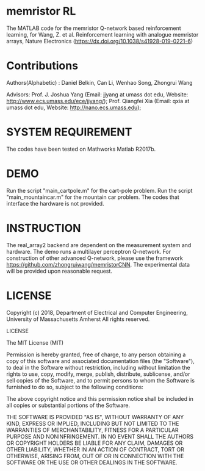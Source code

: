 # memristor RL

The MATLAB code for the memristor Q-network based reinforcement learning, for
Wang, Z. et al. Reinforcement learning with analogue memristor arrays, Nature Electronics (https://dx.doi.org/10.1038/s41928-019-0221-6)

# Contributions

Authors(Alphabetic) : Daniel Belkin, Can Li, Wenhao Song, Zhongrui Wang

Advisors: Prof. J. Joshua Yang (Email: jjyang at umass dot edu, Website: http://www.ecs.umass.edu/ece/jjyang/); Prof. Qiangfei Xia (Email: qxia at umass dot edu, Website: http://nano.ecs.umass.edu); 


# SYSTEM REQUIREMENT

The codes have been tested on Mathworks Matlab R2017b.

# DEMO

Run the script "main_cartpole.m" for the cart-pole problem.
Run the script "main_mountaincar.m" for the mountain car problem.
The codes that interface the hardware is not provided. 

# INSTRUCTION

The real_array2 backend are dependent on the measurement system and hardware. 
The demo runs a multilayer perceptron Q-network. For construction of other advanced Q-network, please use the framework https://github.com/zhongruiwang/memristorCNN.
The experimental data will be provided upon reasonable request.

# LICENSE

Copyright (c) 2018, 
Department of Electrical and Computer Engineering, University of Massachusetts Amherst
All rights reserved.
                      
LICENSE

The MIT License (MIT)

Permission is hereby granted, free of charge, to any person obtaining a copy
of this software and associated documentation files (the "Software"), to deal
in the Software without restriction, including without limitation the rights
to use, copy, modify, merge, publish, distribute, sublicense, and/or sell
copies of the Software, and to permit persons to whom the Software is
furnished to do so, subject to the following conditions:

The above copyright notice and this permission notice shall be included in all
copies or substantial portions of the Software.

THE SOFTWARE IS PROVIDED "AS IS", WITHOUT WARRANTY OF ANY KIND, EXPRESS OR
IMPLIED, INCLUDING BUT NOT LIMITED TO THE WARRANTIES OF MERCHANTABILITY,
FITNESS FOR A PARTICULAR PURPOSE AND NONINFRINGEMENT. IN NO EVENT SHALL THE
AUTHORS OR COPYRIGHT HOLDERS BE LIABLE FOR ANY CLAIM, DAMAGES OR OTHER
LIABILITY, WHETHER IN AN ACTION OF CONTRACT, TORT OR OTHERWISE, ARISING FROM,
OUT OF OR IN CONNECTION WITH THE SOFTWARE OR THE USE OR OTHER DEALINGS IN THE
SOFTWARE.
